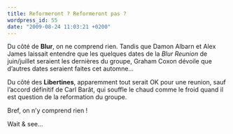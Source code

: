 ```yaml
---
title: Reformeront ? Reformeront pas ?
wordpress_id: 55
date: "2009-08-24 11:03:21 +0200"
---
```


Du côté de **Blur**, on ne comprend rien. Tandis que Damon Albarn et Alex James
laissait entendre que les quelques dates de la _Blur Reunion_ de juin/juillet
seraient les dernières du groupe, Graham Coxon dévoile que d’autres dates
seraient faites cet automne…

Du côté des **Libertines**, apparemment tout serait OK pour une reunion, sauf
l’accord définitif de Carl Barât, qui souffle le chaud comme le froid quand il
est question de la reformation du groupe.

Bref, on n’y comprend rien !

Wait & see…
